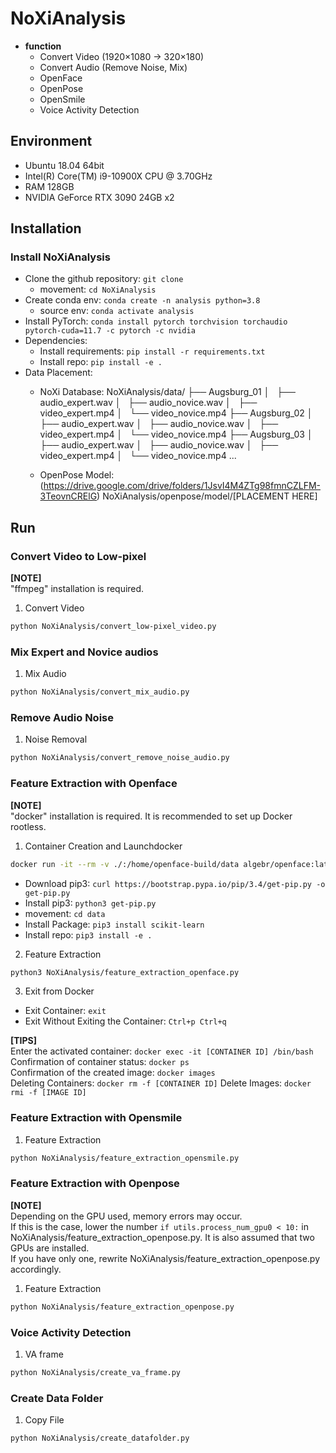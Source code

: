 # NoXiAnalysis

* **function**
  - Convert Video (1920×1080 -> 320×180)
  - Convert Audio (Remove Noise, Mix)
  - OpenFace
  - OpenPose
  - OpenSmile
  - Voice Activity Detection

## Environment
* Ubuntu 18.04 64bit
* Intel(R) Core(TM) i9-10900X CPU @ 3.70GHz
* RAM 128GB
* NVIDIA GeForce RTX 3090 24GB x2

## Installation
### Install NoXiAnalysis
* Clone the github repository: `git clone `
  - movement: `cd NoXiAnalysis`
* Create conda env: `conda create -n analysis python=3.8`
  - source env: `conda activate analysis`
* Install PyTorch: `conda install pytorch torchvision torchaudio pytorch-cuda=11.7 -c pytorch -c nvidia`
* Dependencies: 
  - Install requirements: `pip install -r requirements.txt`
  - Install repo: `pip install -e .`
* Data Placement:
  - NoXi Database:
  NoXiAnalysis/data/
    ├── Augsburg_01
    │   ├── audio_expert.wav
    │   ├── audio_novice.wav
    │   ├── video_expert.mp4
    │   └── video_novice.mp4
    ├── Augsburg_02
    │   ├── audio_expert.wav
    │   ├── audio_novice.wav
    │   ├── video_expert.mp4
    │   └── video_novice.mp4
    ├── Augsburg_03
    │   ├── audio_expert.wav
    │   ├── audio_novice.wav
    │   ├── video_expert.mp4
    │   └── video_novice.mp4
    ...
  
  - OpenPose Model: (https://drive.google.com/drive/folders/1JsvI4M4ZTg98fmnCZLFM-3TeovnCRElG)
  NoXiAnalysis/openpose/model/[PLACEMENT HERE]



## Run
### Convert Video to Low-pixel
**[NOTE]**  
"ffmpeg" installation is required. 
1. Convert Video

```bash
python NoXiAnalysis/convert_low-pixel_video.py
```

### Mix Expert and Novice audios
1. Mix Audio
```bash
python NoXiAnalysis/convert_mix_audio.py
```

### Remove Audio Noise
1. Noise Removal
```bash
python NoXiAnalysis/convert_remove_noise_audio.py
```

### Feature Extraction with Openface
**[NOTE]**  
"docker" installation is required. It is recommended to set up Docker rootless.
1. Container Creation and Launchdocker 
```bash
docker run -it --rm -v ./:/home/openface-build/data algebr/openface:latest
```
  - Download pip3: `curl https://bootstrap.pypa.io/pip/3.4/get-pip.py -o get-pip.py`
  - Install pip3: `python3 get-pip.py`
  - movement: `cd data`
  - Install Package: `pip3 install scikit-learn`
  - Install repo: `pip3 install -e .`

2. Feature Extraction
```bash
python3 NoXiAnalysis/feature_extraction_openface.py
```

3. Exit from Docker
  - Exit Container: `exit`
  - Exit Without Exiting the Container: `Ctrl+p Ctrl+q`

**[TIPS]**  
Enter the activated container: `docker exec -it [CONTAINER ID] /bin/bash`  
Confirmation of container status: `docker ps`  
Confirmation of the created image: `docker images`  
Deleting Containers: `docker rm -f [CONTAINER ID]`
Delete Images: `docker rmi -f [IMAGE ID]`

### Feature Extraction with Opensmile
1. Feature Extraction
```bash
python NoXiAnalysis/feature_extraction_opensmile.py
```

### Feature Extraction with Openpose
**[NOTE]**  
Depending on the GPU used, memory errors may occur.  
If this is the case, lower the number `if utils.process_num_gpu0 < 10:` in NoXiAnalysis/feature_extraction_openpose.py.
It is also assumed that two GPUs are installed.  
If you have only one, rewrite NoXiAnalysis/feature_extraction_openpose.py accordingly.  

1. Feature Extraction
```bash
python NoXiAnalysis/feature_extraction_openpose.py
```

### Voice Activity Detection
1. VA frame
```bash
python NoXiAnalysis/create_va_frame.py
```

### Create Data Folder
1. Copy File
```bash
python NoXiAnalysis/create_datafolder.py
```
